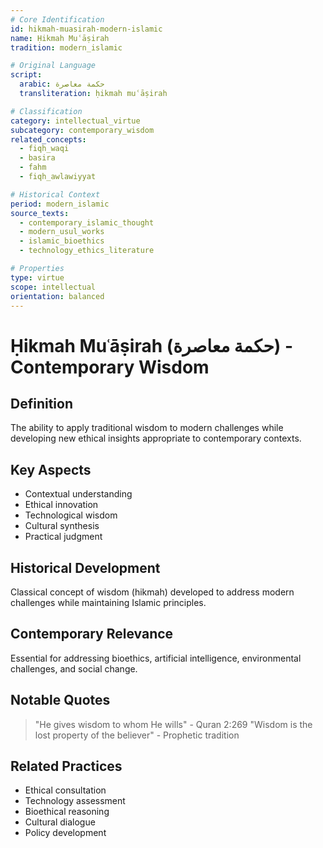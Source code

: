 ```yaml
---
# Core Identification
id: hikmah-muasirah-modern-islamic
name: Ḥikmah Muʿāṣirah
tradition: modern_islamic

# Original Language
script:
  arabic: حكمة معاصرة
  transliteration: ḥikmah muʿāṣirah

# Classification
category: intellectual_virtue
subcategory: contemporary_wisdom
related_concepts:
  - fiqh_waqi
  - basira
  - fahm
  - fiqh_awlawiyyat

# Historical Context
period: modern_islamic
source_texts:
  - contemporary_islamic_thought
  - modern_usul_works
  - islamic_bioethics
  - technology_ethics_literature

# Properties
type: virtue
scope: intellectual
orientation: balanced
---
```


# Ḥikmah Muʿāṣirah (حكمة معاصرة) - Contemporary Wisdom

## Definition
The ability to apply traditional wisdom to modern challenges while developing new ethical insights appropriate to contemporary contexts.

## Key Aspects
- Contextual understanding
- Ethical innovation
- Technological wisdom
- Cultural synthesis
- Practical judgment

## Historical Development
Classical concept of wisdom (hikmah) developed to address modern challenges while maintaining Islamic principles.

## Contemporary Relevance
Essential for addressing bioethics, artificial intelligence, environmental challenges, and social change.

## Notable Quotes
> "He gives wisdom to whom He wills" - Quran 2:269
> "Wisdom is the lost property of the believer" - Prophetic tradition

## Related Practices
- Ethical consultation
- Technology assessment
- Bioethical reasoning
- Cultural dialogue
- Policy development